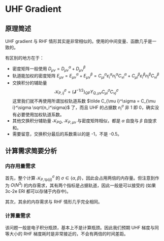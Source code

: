 # UHF Gradient


## 原理简述


UHF gradient 与 RHF 情形其实是非常相似的。使用的中间变量、函数几乎是一致的。

有区别的地方在于：

- 密度矩阵一般使用 $D_{\mu \nu} = D_{\mu \nu}^\alpha + D_{\mu \nu}^\beta$
- 轨道能加权的密度矩阵 $E_{\mu \nu} = E_{\mu \nu}^\alpha + E_{\mu \nu}^\beta = C_{\mu i}^\alpha \varepsilon_i^\alpha n_i^\alpha C_{\nu i}^\alpha + C_{\mu i}^\beta \varepsilon_i^\beta n_i^\beta C_{\nu i}^\beta$
- 交换积分的辅助量
    $$
    \mathscr{K}_{P, ij}^\sigma = (\mathbf{J}^{-1/2})_{QP} Y_{Q, \mu \nu} C_{\mu i}^\sigma C_{\nu j}^\sigma
    $$
  这里我们就不再使用所谓加权轨道系数 $\tilde C_{\mu i}^\sigma = C_{\mu i}^\sigma \sqrt{n_i^\sigma}$ 了，而且 UHF 的占据数 $n_i^\sigma$ 非 1 即 0，确实没有必要使用加权轨道系数。
- 其他交换积分辅助量 $\mathscr{K}_{PQ}$, $\mathscr{K}_{P, \mu \nu}$ 与密度矩阵相似，都是 $\alpha$ 自旋与 $\beta$ 自旋求和。
- 需要留意，交换积分最后的系数乘以的是 -1，不是 -0.5。


## 计算需求简要分析


### 内存用量需求


首先，整个计算 $\mathscr{K}_{P, \mathrm{tp} (i j)}^{\sigma}$ 的 $\sigma \in \{\alpha, \beta\}$，因此会占用两倍的内存量。但注意到作为 $O(N^3)$ 的内存需求，其有两个指标是占据轨道，因此一般是可以接受的 (如果 3c-2e ERI 都可以存储于内存中)。

其次，其余的内存需求与 RHF 情形几乎完全相同。


### 计算量需求


该问题一般是电子积分瓶颈，基本上不是计算瓶颈。因此我们预期 UHF 梯度与同等大小的 RHF 梯度耗时是非常接近的，不会有两倍的时间差距。
